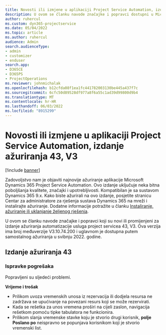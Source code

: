 ```yaml
---
title: Novosti ili izmjene u aplikaciji Project Service Automation, izdanje ažuriranja 43, V3
description: U ovom se članku navode značajke i popravci dostupni u Microsoft Dynamics 365 Project Service Automation ažuriranju izdanja 43, V3.
author: ruhercul
ms.custom: dyn365-projectservice
ms.date: 05/04/2022
ms.topic: article
ms.author: ruhercul
audience: Admin
search.audienceType:
- admin
- customizer
- enduser
search.app:
- D365CE
- D365PS
- ProjectOperations
ms.reviewer: johnmichalak
ms.openlocfilehash: b12cfda08f1ea1fc441782003130be445a437f7c
ms.sourcegitcommit: 6cfc50d89528df977a8f6a55c1ad39d99800d9b4
ms.translationtype: MT
ms.contentlocale: hr-HR
ms.lasthandoff: 06/03/2022
ms.locfileid: "8915299"
---
```

# <a name="whats-new-or-changed-in-project-service-automation-update-release-43-v3"></a>Novosti ili izmjene u aplikaciji Project Service Automation, izdanje ažuriranja 43, V3

[!include [banner](../includes/psa-now-project-operations.md)]

Zadovoljstvo nam je objaviti najnovije ažuriranje aplikacije Microsoft Dynamics 365 Project Service Automation. Ovo izdanje uključuje neka bitna poboljšanja kvalitete, značajki i upotrebljivosti. Kompatibilan je sa sustavom Dynamics 365 9.x. Kako biste ažurirali na ovo izdanje, posjetite stranicu Centar za administratore za rješenja sustava Dynamics 365 na mreži i instalirajte ažuriranje. Dodatne informacije potražite u članku [Instaliranje, ažuriranje ili uklanjanje željenog rješenja](/power-platform/admin/install-remove-preferred-solution).

U ovom se članku navode značajke i popravci koji su novi ili promijenjeni za izdanje ažuriranja automatizacije usluga project servicea 43, V3. Ova verzija ima broj međuverzije V3.10.74.200 i uglavnom je dostupna putem samostalnog ažuriranja u svibnju 2022. godine.

## <a name="update-release-43"></a>Izdanje ažuriranja 43

### <a name="bug-fixes"></a>Ispravke pogrešaka

Popravljeni su sljedeći problemi.


**Vrijeme i trošak**

- Prilikom uvoza vremenskih unosa iz rezervacija ili dodjela resursa ne zadržava se upućivanje na povezani resurs koji se može rezervirati.
- Kada se rešetka za unos vremena proširi na cijeli zaslon, navigacija rešetkom pomoću tipke tabulatora ne funkcionira.
- Prilikom slanja vremenske stavke koju je stvorio drugi korisnik, **polje Poslano po** neispravno se popunjava korisnikom koji je stvorio vremenski list.
